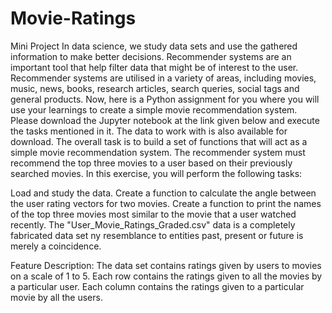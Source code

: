 # Movie-Ratings
Mini Project
In data science, we study data sets and use the gathered information to make better decisions. 
Recommender systems are an important tool that help filter data that might be of interest to the user. 
Recommender systems are utilised in a variety of areas, including movies, music, news, books, research articles, search queries, social tags and general products.
Now, here is a Python assignment for you where you will use your learnings to create a simple movie recommendation system.
Please download the Jupyter notebook at the link given below and execute the tasks mentioned in it. The data to work with is also available for download.
The overall task is to build a set of functions that will act as a simple movie recommendation system. 
The recommender system must recommend the top three movies to a user based on their previously searched movies.
In this exercise, you will perform the following tasks:

Load and study the data.
Create a function to calculate the angle between the user rating vectors for two movies.
Create a function to print the names of the top three movies most similar to the movie that a user watched recently.
The "User_Movie_Ratings_Graded.csv" data is a completely fabricated data set
ny resemblance to entities past, present or future is merely a coincidence.

Feature Description:
The data set contains ratings given by users to movies on a scale of 1 to 5.
Each row contains the ratings given to all the movies by a particular user.
Each column contains the ratings given to a particular movie by all the users.

